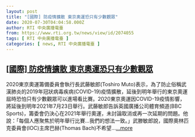 ```yaml
---
layout: post
title: "[國際] 防疫情擴散 東京奧運恐只有少數觀眾"
date: 2020-07-30T04:04:58.000Z
author: RTI 中央廣播電臺
from: https://www.rti.org.tw/news/view/id/2074055
tags: [ RTI 中央廣播電臺 ]
categories: [ news, RTI 中央廣播電臺 ]
---
```

<!--1596081898000-->
[[國際] 防疫情擴散 東京奧運恐只有少數觀眾](https://www.rti.org.tw/news/view/id/2074055)
------

<div>
2020東京奧運籌備委員會執行長武藤敏郎(Toshiro Muto)表示，為了防止俗稱武漢肺炎的2019年冠狀病毒疾病(COVID-19)疫情擴散，延後到明年舉行的東京奧運屆時恐怕只有少數觀眾可以進場看比賽。2020東京奧運因COVID-19疫情影響，將延後到明年2021年7月23日舉行。武藤敏郎告訴英國廣播公司體育頻道(BBC Sports)，籌委會仍決心在2021年舉行奧運，未討論取消或再一次延期的問題。他說：「每個人應聚焦於明年舉行比賽&hellip;我們的想法一致。」武滕敏郎說，國際奧林匹克委員會(IOC)主席巴赫(Thomas Bach)不希望...<a target="_blank" href="https://www.rti.org.tw/news/view/id/2074055">...more</a>
</div>

